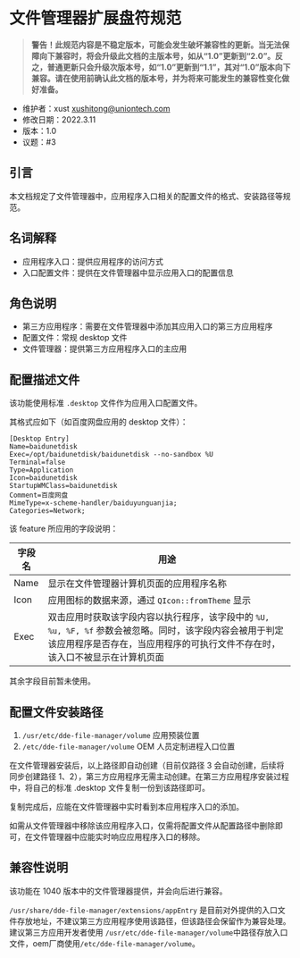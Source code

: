 # 文件管理器扩展盘符规范

> __警告！此规范内容是不稳定版本，可能会发生破坏兼容性的更新。当无法保障向下兼容时，将会升级此文档的主版本号，如从“1.0”更新到“2.0”。反之，普通更新只会升级次版本号，如“1.0”更新到“1.1”，其对“1.0”版本向下兼容。请在使用前确认此文档的版本号，并为将来可能发生的兼容性变化做好准备。__

* 维护者：xust xushitong@uniontech.com
* 修改日期：2022.3.11
* 版本：1.0
* 议题：#3

## 引言

本文档规定了文件管理器中，应用程序入口相关的配置文件的格式、安装路径等规范。

## 名词解释

* 应用程序入口：提供应用程序的访问方式
* 入口配置文件：提供在文件管理器中显示应用入口的配置信息

## 角色说明

* 第三方应用程序：需要在文件管理器中添加其应用入口的第三方应用程序
* 配置文件：常规 desktop 文件
* 文件管理器：提供第三方应用程序入口的主应用

## 配置描述文件

该功能使用标准 `.desktop` 文件作为应用入口配置文件。

其格式应如下（如百度网盘应用的 desktop 文件）：

```
[Desktop Entry]
Name=baidunetdisk
Exec=/opt/baidunetdisk/baidunetdisk --no-sandbox %U
Terminal=false
Type=Application
Icon=baidunetdisk
StartupWMClass=baidunetdisk
Comment=百度网盘
MimeType=x-scheme-handler/baiduyunguanjia;
Categories=Network;
```

该 feature 所应用的字段说明：

| 字段名 | 用途                                                         |
| ------ | ------------------------------------------------------------ |
| Name   | 显示在文件管理器计算机页面的应用程序名称                     |
| Icon   | 应用图标的数据来源，通过 `QIcon::fromTheme` 显示             |
| Exec   | 双击应用时获取该字段内容以执行程序，该字段中的 `%U, %u, %F, %f` 参数会被忽略。同时，该字段内容会被用于判定该应用程序是否存在，当应用程序的可执行文件不存在时，该入口不被显示在计算机页面 |

其余字段目前暂未使用。

## 配置文件安装路径

1. `/usr/etc/dde-file-manager/volume` 应用预装位置
2. `/etc/dde-file-manager/volume` OEM 人员定制进程入口位置

在文件管理器安装后，以上路径即自动创建（目前仅路径 3 会自动创建，后续将同步创建路径 1、2），第三方应用程序无需主动创建。在第三方应用程序安装过程中，将自己的标准 .desktop 文件复制一份到该路径即可。

复制完成后，应能在文件管理器中实时看到本应用程序入口的添加。

如需从文件管理器中移除该应用程序入口，仅需将配置文件从配置路径中删除即可，在文件管理器中应能实时响应应用程序入口的移除。

## 兼容性说明

该功能在 1040 版本中的文件管理器提供，并会向后进行兼容。

`/usr/share/dde-file-manager/extensions/appEntry` 是目前对外提供的入口文件存放地址，不建议第三方应用程序使用该路径，但该路径会保留作为兼容处理。建议第三方应用开发者使用 `/usr/etc/dde-file-manager/volume`中路径存放入口文件，oem厂商使用`/etc/dde-file-manager/volume`。
